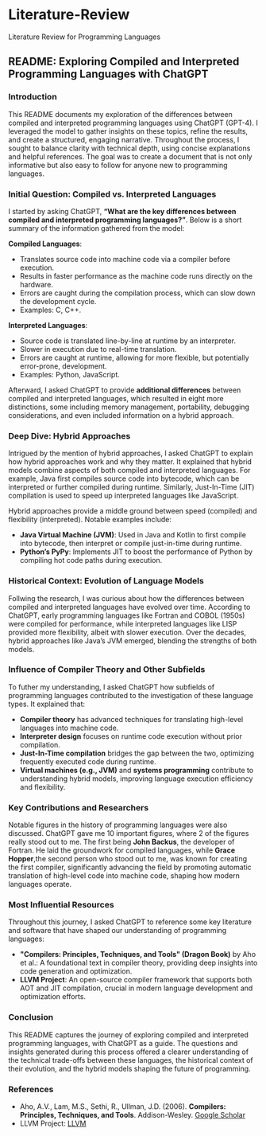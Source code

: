 # Literature-Review
Literature Review for Programming Languages

## README: Exploring Compiled and Interpreted Programming Languages with ChatGPT

### Introduction
This README documents my exploration of the differences between compiled and interpreted programming languages using ChatGPT (GPT-4). I leveraged the model to gather insights on these topics, refine the results, and create a structured, engaging narrative. Throughout the process, I sought to balance clarity with technical depth, using concise explanations and helpful references. The goal was to create a document that is not only informative but also easy to follow for anyone new to programming languages.

### Initial Question: Compiled vs. Interpreted Languages
I started by asking ChatGPT, **“What are the key differences between compiled and interpreted programming languages?”**. Below is a short summary of the information gathered from the model:

**Compiled Languages**:
- Translates source code into machine code via a compiler before execution.
- Results in faster performance as the machine code runs directly on the hardware.
- Errors are caught during the compilation process, which can slow down the development cycle.
- Examples: C, C++.

**Interpreted Languages**:
- Source code is translated line-by-line at runtime by an interpreter.
- Slower in execution due to real-time translation.
- Errors are caught at runtime, allowing for more flexible, but potentially error-prone, development.
- Examples: Python, JavaScript.

Afterward, I asked ChatGPT to provide **additional differences** between compiled and interpreted languages, which resulted in eight more distinctions, some including memory management, portability, debugging considerations, and even included information on a hybrid approach.

### Deep Dive: Hybrid Approaches
Intrigued by the mention of hybrid approaches, I asked ChatGPT to explain how hybrid approaches work and why they matter. It explained that hybrid models combine aspects of both compiled and interpreted languages. For example, Java first compiles source code into bytecode, which can be interpreted or further compiled during runtime. Similarly, Just-In-Time (JIT) compilation is used to speed up interpreted languages like JavaScript.

Hybrid approaches provide a middle ground between speed (compiled) and flexibility (interpreted). Notable examples include:
- **Java Virtual Machine (JVM)**: Used in Java and Kotlin to first compile into bytecode, then interpret or compile just-in-time during runtime.
- **Python’s PyPy**: Implements JIT to boost the performance of Python by compiling hot code paths during execution.

### Historical Context: Evolution of Language Models
Follwing the research, I was curious about how the differences between compiled and interpreted languages have evolved over time. According to ChatGPT, early programming languages like Fortran and COBOL (1950s) were compiled for performance, while interpreted languages like LISP provided more flexibility, albeit with slower execution. Over the decades, hybrid approaches like Java’s JVM emerged, blending the strengths of both models.

### Influence of Compiler Theory and Other Subfields
To futher my understanding, I asked ChatGPT how subfields of programming languages contributed to the investigation of these language types. It explained that:
- **Compiler theory** has advanced techniques for translating high-level languages into machine code.
- **Interpreter design** focuses on runtime code execution without prior compilation.
- **Just-In-Time compilation** bridges the gap between the two, optimizing frequently executed code during runtime.
- **Virtual machines (e.g., JVM)** and **systems programming** contribute to understanding hybrid models, improving language execution efficiency and flexibility.

### Key Contributions and Researchers
Notable figures in the history of programming languages were also discussed. ChatGPT gave me 10 important figures, where 2 of the figures really stood out to me. The first being **John Backus**, the developer of Fortran. He laid the groundwork for compiled languages, while **Grace Hopper**,the second person who stood out to me, was known for creating the first compiler, significantly advancing the field by promoting automatic translation of high-level code into machine code, shaping how modern languages operate.

### Most Influential Resources
Throughout this journey, I asked ChatGPT to reference some key literature and software that have shaped our understanding of programming languages:

- **"Compilers: Principles, Techniques, and Tools" (Dragon Book)** by Aho et al.: A foundational text in compiler theory, providing deep insights into code generation and optimization.
- **LLVM Project**: An open-source compiler framework that supports both AOT and JIT compilation, crucial in modern language development and optimization efforts.

### Conclusion
This README captures the journey of exploring compiled and interpreted programming languages, with ChatGPT as a guide. The questions and insights generated during this process offered a clearer understanding of the technical trade-offs between these languages, the historical context of their evolution, and the hybrid models shaping the future of programming.

### References
- Aho, A.V., Lam, M.S., Sethi, R., Ullman, J.D. (2006). **Compilers: Principles, Techniques, and Tools**. Addison-Wesley. [Google Scholar](https://scholar.google.com)
- LLVM Project: [LLVM](https://llvm.org/)
